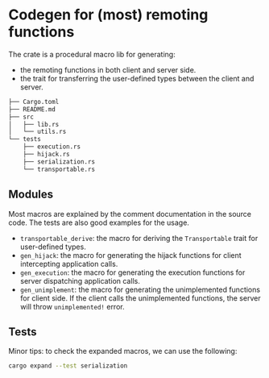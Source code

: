# Codegen for (most) remoting functions

The crate is a procedural macro lib for generating:

- the remoting functions in both client and server side.
- the trait for transferring the user-defined types between the client and server.

```bash
├── Cargo.toml
├── README.md
├── src
│   ├── lib.rs
│   └── utils.rs
└── tests
    ├── execution.rs
    ├── hijack.rs
    ├── serialization.rs
    └── transportable.rs
```

## Modules

Most macros are explained by the comment documentation in the source code. The tests are also good examples for the usage.

- `transportable_derive`: the macro for deriving the `Transportable` trait for user-defined types.
- `gen_hijack`: the macro for generating the hijack functions for client intercepting application calls.
- `gen_execution`: the macro for generating the execution functions for server dispatching application calls.
- `gen_unimplement`: the macro for generating the unimplemented functions for client side. If the client calls the unimplemented functions, the server will throw `unimplemented!` error.

## Tests

Minor tips: to check the expanded macros, we can use the following:

```bash
cargo expand --test serialization
```
